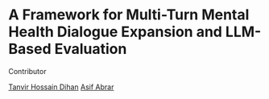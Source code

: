 # A Framework for Multi-Turn Mental Health Dialogue Expansion and LLM-Based Evaluation

Contributor

[Tanvir Hossain Dihan](https://github.com/thdihan)
[Asif Abrar](https://github.com/asifcantcode)
